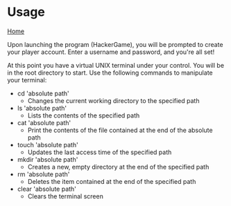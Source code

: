# Usage

[Home](README.md)

Upon launching the program (HackerGame), you will be prompted to create your player account.
Enter a username and password, and you're all set!

At this point you have a virtual UNIX terminal under your control. You will be
in the root directory to start. Use the following commands to manipulate your
terminal:

* cd 'absolute path'
  * Changes the current working directory to the specified path
* ls 'absolute path'
  * Lists the contents of the specified path
* cat 'absolute path'
  * Print the contents of the file contained at the end of the absolute path
* touch 'absolute path'
  * Updates the last access time of the specified path
* mkdir 'absolute path'
  * Creates a new, empty directory at the end of the specified path
* rm 'absolute path'
  * Deletes the item contained at the end of the specified path
* clear 'absolute path'
  * Clears the terminal screen
